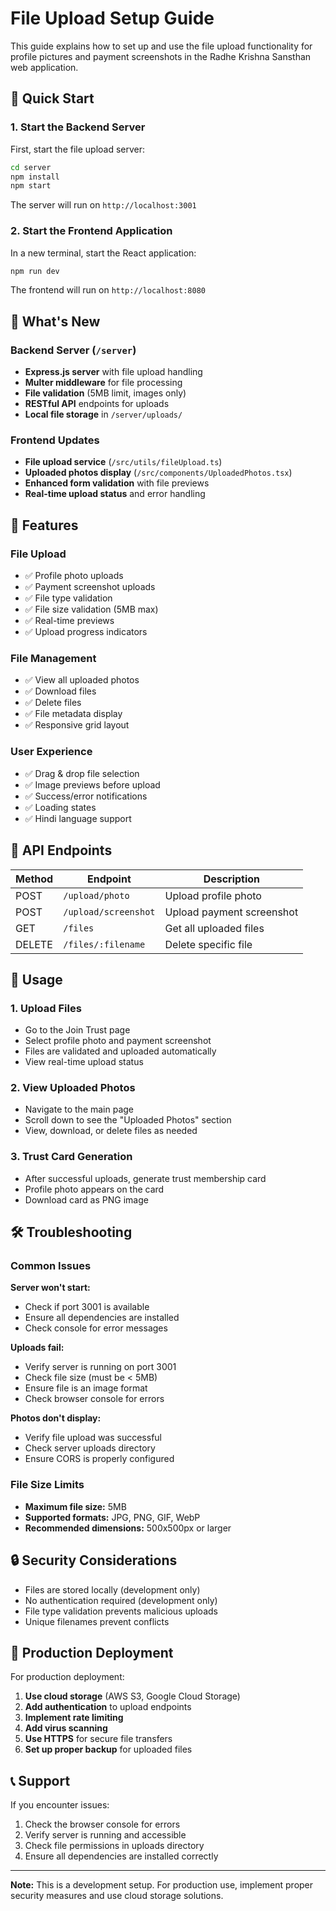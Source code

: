 # File Upload Setup Guide

This guide explains how to set up and use the file upload functionality for profile pictures and payment screenshots in the Radhe Krishna Sansthan web application.

## 🚀 Quick Start

### 1. Start the Backend Server

First, start the file upload server:

```bash
cd server
npm install
npm start
```

The server will run on `http://localhost:3001`

### 2. Start the Frontend Application

In a new terminal, start the React application:

```bash
npm run dev
```

The frontend will run on `http://localhost:8080`

## 📁 What's New

### Backend Server (`/server`)
- **Express.js server** with file upload handling
- **Multer middleware** for file processing
- **File validation** (5MB limit, images only)
- **RESTful API** endpoints for uploads
- **Local file storage** in `/server/uploads/`

### Frontend Updates
- **File upload service** (`/src/utils/fileUpload.ts`)
- **Uploaded photos display** (`/src/components/UploadedPhotos.tsx`)
- **Enhanced form validation** with file previews
- **Real-time upload status** and error handling

## 🔧 Features

### File Upload
- ✅ Profile photo uploads
- ✅ Payment screenshot uploads
- ✅ File type validation
- ✅ File size validation (5MB max)
- ✅ Real-time previews
- ✅ Upload progress indicators

### File Management
- ✅ View all uploaded photos
- ✅ Download files
- ✅ Delete files
- ✅ File metadata display
- ✅ Responsive grid layout

### User Experience
- ✅ Drag & drop file selection
- ✅ Image previews before upload
- ✅ Success/error notifications
- ✅ Loading states
- ✅ Hindi language support

## 📡 API Endpoints

| Method | Endpoint | Description |
|--------|----------|-------------|
| POST | `/upload/photo` | Upload profile photo |
| POST | `/upload/screenshot` | Upload payment screenshot |
| GET | `/files` | Get all uploaded files |
| DELETE | `/files/:filename` | Delete specific file |

## 🎯 Usage

### 1. Upload Files
- Go to the Join Trust page
- Select profile photo and payment screenshot
- Files are validated and uploaded automatically
- View real-time upload status

### 2. View Uploaded Photos
- Navigate to the main page
- Scroll down to see the "Uploaded Photos" section
- View, download, or delete files as needed

### 3. Trust Card Generation
- After successful uploads, generate trust membership card
- Profile photo appears on the card
- Download card as PNG image

## 🛠️ Troubleshooting

### Common Issues

**Server won't start:**
- Check if port 3001 is available
- Ensure all dependencies are installed
- Check console for error messages

**Uploads fail:**
- Verify server is running on port 3001
- Check file size (must be < 5MB)
- Ensure file is an image format
- Check browser console for errors

**Photos don't display:**
- Verify file upload was successful
- Check server uploads directory
- Ensure CORS is properly configured

### File Size Limits
- **Maximum file size:** 5MB
- **Supported formats:** JPG, PNG, GIF, WebP
- **Recommended dimensions:** 500x500px or larger

## 🔒 Security Considerations

- Files are stored locally (development only)
- No authentication required (development only)
- File type validation prevents malicious uploads
- Unique filenames prevent conflicts

## 🚀 Production Deployment

For production deployment:

1. **Use cloud storage** (AWS S3, Google Cloud Storage)
2. **Add authentication** to upload endpoints
3. **Implement rate limiting**
4. **Add virus scanning**
5. **Use HTTPS** for secure file transfers
6. **Set up proper backup** for uploaded files

## 📞 Support

If you encounter issues:

1. Check the browser console for errors
2. Verify server is running and accessible
3. Check file permissions in uploads directory
4. Ensure all dependencies are installed correctly

---

**Note:** This is a development setup. For production use, implement proper security measures and use cloud storage solutions.

